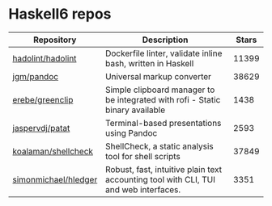 # Haskell6 repos

| Repository                                                      | Description                                                                          | Stars |
| --------------------------------------------------------------- | ------------------------------------------------------------------------------------ | ----- |
| [hadolint/hadolint](https://github.com/hadolint/hadolint)       | Dockerfile linter, validate inline bash, written in Haskell                          | 11399 |
| [jgm/pandoc](https://github.com/jgm/pandoc)                     | Universal markup converter                                                           | 38629 |
| [erebe/greenclip](https://github.com/erebe/greenclip)           | Simple clipboard manager to be integrated with rofi - Static binary available        | 1438  |
| [jaspervdj/patat](https://github.com/jaspervdj/patat)           | Terminal-based presentations using Pandoc                                            | 2593  |
| [koalaman/shellcheck](https://github.com/koalaman/shellcheck)   | ShellCheck, a static analysis tool for shell scripts                                 | 37849 |
| [simonmichael/hledger](https://github.com/simonmichael/hledger) | Robust, fast, intuitive plain text accounting tool with CLI, TUI and web interfaces. | 3351  |
